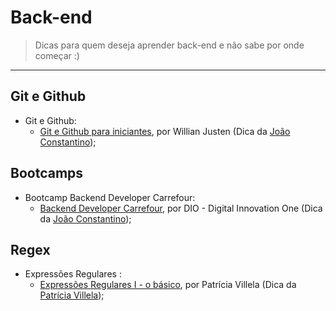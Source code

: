  # Back-end 

> Dicas para quem deseja aprender back-end e não sabe por onde começar :)  

---  
## Git e Github

- Git e Github:
    - [Git e Github para iniciantes](https://www.youtube.com/playlist?list=PLlAbYrWSYTiPA2iEiQ2PF_A9j__C4hi0A), por Willian Justen (Dica da [João Constantino](https://www.twitter.com/const_ntino));


## Bootcamps

- Bootcamp Backend Developer Carrefour:
    - [Backend Developer Carrefour](https://digitalinnovation.one/bootcamps/backend-developer-carrefour), por DIO - Digital Innovation One (Dica da [João Constantino](https://www.twitter.com/const_ntino));
    
    
## Regex

- Expressões Regulares :
    - [Expressões Regulares I - o básico](https://dev.to/feministech/expressoes-regulares-i-o-basico-3a3j), por Patrícia Villela (Dica da [Patrícia Villela](https://twitter.com/patriciaverso));

